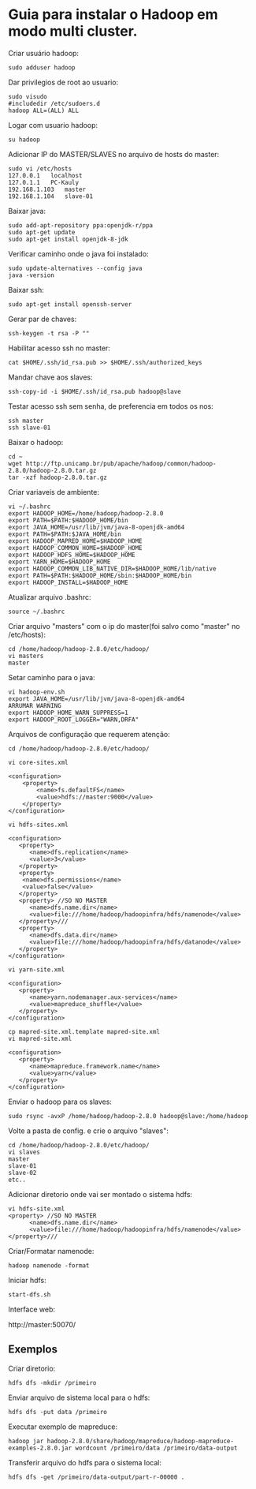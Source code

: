 # Guia para instalar o Hadoop em modo multi cluster.


Criar usuário hadoop:

```shell
sudo adduser hadoop
```
Dar privilegios de root ao usuario:

```shell
sudo visudo
#includedir /etc/sudoers.d
hadoop ALL=(ALL) ALL
```

Logar com usuario hadoop:

```shell
su hadoop
```

Adicionar IP do MASTER/SLAVES no arquivo de hosts do master:

```shell
sudo vi /etc/hosts
127.0.0.1	localhost
127.0.1.1	PC-Kauly
192.168.1.103   master
192.168.1.104   slave-01
```

Baixar java:

```shell
sudo add-apt-repository ppa:openjdk-r/ppa
sudo apt-get update
sudo apt-get install openjdk-8-jdk
```

Verificar caminho onde o java foi instalado:

```shell
sudo update-alternatives --config java
java -version
```

Baixar ssh:

```shell
sudo apt-get install openssh-server
```

Gerar par de chaves:

```shell
ssh-keygen -t rsa -P ""
```

Habilitar acesso ssh no master:

```shell
cat $HOME/.ssh/id_rsa.pub >> $HOME/.ssh/authorized_keys
```

Mandar chave aos slaves:

```shell
ssh-copy-id -i $HOME/.ssh/id_rsa.pub hadoop@slave
```


Testar acesso ssh sem senha, de preferencia em todos os nos:

```shell
ssh master
ssh slave-01
```

Baixar o hadoop:

```shell
cd ~
wget http://ftp.unicamp.br/pub/apache/hadoop/common/hadoop-2.8.0/hadoop-2.8.0.tar.gz
tar -xzf hadoop-2.8.0.tar.gz
```
Criar variaveis de ambiente:

```shell
vi ~/.bashrc
export HADOOP_HOME=/home/hadoop/hadoop-2.8.0
export PATH=$PATH:$HADOOP_HOME/bin
export JAVA_HOME=/usr/lib/jvm/java-8-openjdk-amd64
export PATH=$PATH:$JAVA_HOME/bin
export HADOOP_MAPRED_HOME=$HADOOP_HOME
export HADOOP_COMMON_HOME=$HADOOP_HOME
export HADOOP_HDFS_HOME=$HADOOP_HOME
export YARN_HOME=$HADOOP_HOME
export HADOOP_COMMON_LIB_NATIVE_DIR=$HADOOP_HOME/lib/native
export PATH=$PATH:$HADOOP_HOME/sbin:$HADOOP_HOME/bin
export HADOOP_INSTALL=$HADOOP_HOME
```
Atualizar arquivo .bashrc:

```shell
source ~/.bashrc
```

Criar arquivo "masters" com o ip do master(foi salvo como "master" no /etc/hosts):

```shell
cd /home/hadoop/hadoop-2.8.0/etc/hadoop/
vi masters
master
```

Setar caminho para o java:

```shell
vi hadoop-env.sh
export JAVA_HOME=/usr/lib/jvm/java-8-openjdk-amd64
ARRUMAR WARNING
export HADOOP_HOME_WARN_SUPPRESS=1
export HADOOP_ROOT_LOGGER="WARN,DRFA"
```

Arquivos de configuração que requerem atenção:

```shell
cd /home/hadoop/hadoop-2.8.0/etc/hadoop/
```

```shell
vi core-sites.xml
```

```
<configuration>
	<property>
		<name>fs.defaultFS</name>
		<value>hdfs://master:9000</value>
	</property>
</configuration>
```

```shell
vi hdfs-sites.xml
```

```
<configuration>
   <property>
      <name>dfs.replication</name>
      <value>3</value>
   </property>
   <property>
   	<name>dfs.permissions</name>
	<value>false</value>
   </property>
   <property> //SO NO MASTER
      <name>dfs.name.dir</name>
      <value>file:///home/hadoop/hadoopinfra/hdfs/namenode</value>
   </property>///
   <property>
      <name>dfs.data.dir</name>
      <value>file:///home/hadoop/hadoopinfra/hdfs/datanode</value>
   </property>
</configuration>
```

```shell
vi yarn-site.xml
```

```
<configuration>
   <property>
      <name>yarn.nodemanager.aux-services</name>
      <value>mapreduce_shuffle</value>
   </property>
</configuration>
```

```shell
cp mapred-site.xml.template mapred-site.xml
vi mapred-site.xml
```

```
<configuration>
   <property>
      <name>mapreduce.framework.name</name>
      <value>yarn</value>
   </property>
</configuration>
```

Enviar o hadoop para os slaves:
```shell
sudo rsync -avxP /home/hadoop/hadoop-2.8.0 hadoop@slave:/home/hadoop
```

Volte a pasta de config. e crie o arquivo "slaves":

```shell
cd /home/hadoop/hadoop-2.8.0/etc/hadoop/
vi slaves
master
slave-01
slave-02
etc..
```

Adicionar diretorio onde vai ser montado o sistema hdfs:

```shell
vi hdfs-site.xml
<property> //SO NO MASTER
      <name>dfs.name.dir</name>
      <value>file:///home/hadoop/hadoopinfra/hdfs/namenode</value>
</property>///
```


Criar/Formatar namenode:
```shell
hadoop namenode -format
```

Iniciar hdfs:
```shell
start-dfs.sh
```

Interface web:

http://master:50070/

## Exemplos

Criar diretorio:
```shell
hdfs dfs -mkdir /primeiro
```

Enviar arquivo de sistema local para o hdfs:
```shell
hdfs dfs -put data /primeiro
```
Executar exemplo de mapreduce:
```shell
hadoop jar hadoop-2.8.0/share/hadoop/mapreduce/hadoop-mapreduce-examples-2.8.0.jar wordcount /primeiro/data /primeiro/data-output
```

Transferir arquivo do hdfs para o sistema local:
```shell
hdfs dfs -get /primeiro/data-output/part-r-00000 .
```
